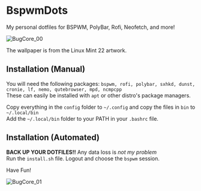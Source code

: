 # BspwmDots

My personal dotfiles for BSPWM, PolyBar, Rofi, Neofetch, and more!

![BugCore_00](https://github.com/user-attachments/assets/11382500-d4b6-4d0b-9544-d846f6fdea5a)  

The wallpaper is from the Linux Mint 22 artwork.

## Installation (Manual)

You will need the following packages: `bspwm, rofi, polybar, sxhkd, dunst, cronie, lf, nemo, qutebrowser, mpd, ncmpcpp`  
These can easily be installed with `apt` or other distro's package managers.

Copy everything in the `config` folder to `~/.config` and copy the files in `bin` to `~/.local/bin`  
Add the `~/.local/bin` folder to your PATH in your `.bashrc` file.

## Installation (Automated)

**BACK UP YOUR DOTFILES!!** Any data loss is *not my problem*  
Run the `install.sh` file.
Logout and choose the `bspwm` session.

Have Fun!

![BugCore_01](https://github.com/user-attachments/assets/62efcf47-62c4-4f56-8a20-5c0914e95d3a)
